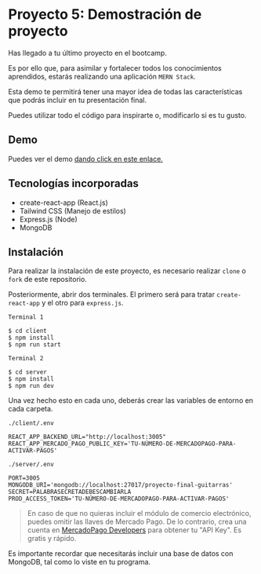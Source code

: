 # Proyecto 5: Demostración de proyecto

Has llegado a tu último proyecto en el bootcamp.

Es por ello que, para asimilar y fortalecer todos los conocimientos aprendidos, estarás realizando una aplicación `MERN Stack`.

Esta demo te permitirá tener una mayor idea de todas las características que podrás incluir en tu presentación final.

Puedes utilizar todo el código para inspirarte o, modificarlo si es tu gusto.


## Demo

Puedes ver el demo [dando click en este enlace.](https://eager-stonebraker-fc7533.netlify.app/)

## Tecnologías incorporadas

- create-react-app (React.js)
- Tailwind CSS (Manejo de estilos)
- Express.js (Node)
- MongoDB

## Instalación

Para realizar la instalación de este proyecto, es necesario realizar `clone` o `fork` de este repositorio.

Posteriormente, abrir dos terminales. El primero será para tratar `create-react-app` y el otro para `express.js`.

`Terminal 1`
```shell
$ cd client
$ npm install
$ npm run start
```

`Terminal 2`
```shell
$ cd server
$ npm install
$ npm run dev
```


Una vez hecho esto en cada uno, deberás crear las variables de entorno en cada carpeta.

`./client/.env`

```
REACT_APP_BACKEND_URL="http://localhost:3005"
REACT_APP_MERCADO_PAGO_PUBLIC_KEY='TU-NÚMERO-DE-MERCADOPAGO-PARA-ACTIVAR-PAGOS'
```


`./server/.env`

```
PORT=3005
MONGODB_URI='mongodb://localhost:27017/proyecto-final-guitarras'
SECRET=PALABRASECRETADEBESCAMBIARLA
PROD_ACCESS_TOKEN='TU-NÚMERO-DE-MERCADOPAGO-PARA-ACTIVAR-PAGOS'
```


> En caso de que no quieras incluir el módulo de comercio electrónico, puedes omitir las llaves de Mercado Pago. De lo contrario, crea una cuenta en [MercadoPago Developers](https://www.mercadopago.com.mx/developers/es/guides) para obtener tu "API Key". Es gratis y rápido.


Es importante recordar que necesitarás incluir una base de datos con MongoDB, tal como lo viste en tu programa.